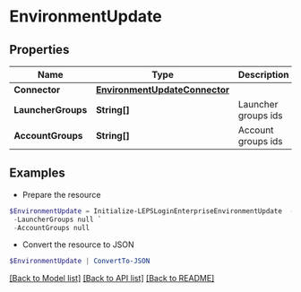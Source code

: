 # EnvironmentUpdate
## Properties

Name | Type | Description | Notes
------------ | ------------- | ------------- | -------------
**Connector** | [**EnvironmentUpdateConnector**](EnvironmentUpdateConnector.md) |  | [optional] 
**LauncherGroups** | **String[]** | Launcher groups ids | [optional] 
**AccountGroups** | **String[]** | Account groups ids | [optional] 

## Examples

- Prepare the resource
```powershell
$EnvironmentUpdate = Initialize-LEPSLoginEnterpriseEnvironmentUpdate  -Connector null `
 -LauncherGroups null `
 -AccountGroups null
```

- Convert the resource to JSON
```powershell
$EnvironmentUpdate | ConvertTo-JSON
```

[[Back to Model list]](../README.md#documentation-for-models) [[Back to API list]](../README.md#documentation-for-api-endpoints) [[Back to README]](../README.md)

